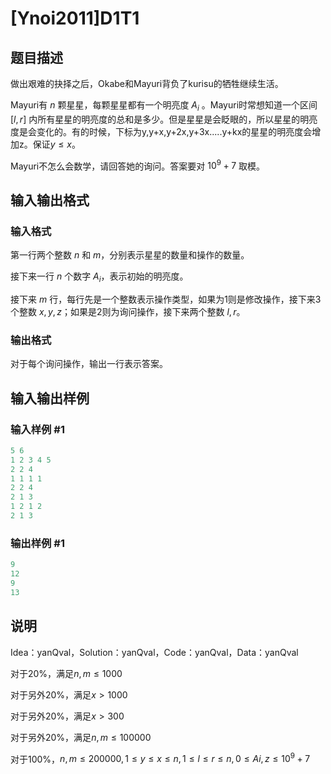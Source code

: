 # [Ynoi2011]D1T1

## 题目描述

做出艰难的抉择之后，Okabe和Mayuri背负了kurisu的牺牲继续生活。

Mayuri有 $n$ 颗星星，每颗星星都有一个明亮度 $A_{i}$ 。Mayuri时常想知道一个区间 $[l,r]$ 内所有星星的明亮度的总和是多少。但是星星是会眨眼的，所以星星的明亮度是会变化的。有的时候，下标为y,y+x,y+2x,y+3x.....y+kx的星星的明亮度会增加z。保证$y\leq x$。

Mayuri不怎么会数学，请回答她的询问。答案要对 $10^{9}+7$ 取模。

## 输入输出格式

### 输入格式

第一行两个整数 $n$ 和 $m$，分别表示星星的数量和操作的数量。

接下来一行 $n$ 个数字 $A_{i}$，表示初始的明亮度。

接下来 $m$ 行，每行先是一个整数表示操作类型，如果为1则是修改操作，接下来3个整数 $x,y,z$；如果是2则为询问操作，接下来两个整数 $l,r$。

### 输出格式

对于每个询问操作，输出一行表示答案。

## 输入输出样例

### 输入样例 #1

```cpp
5 6
1 2 3 4 5
2 2 4
1 1 1 1
2 2 4
2 1 3
1 2 1 2
2 1 3

```
### 输出样例 #1

```cpp
9
12
9
13

```
## 说明

Idea：yanQval，Solution：yanQval，Code：yanQval，Data：yanQval

对于20%，满足$n,m\leq 1000$

对于另外20%，满足$x>1000$

对于另外20%，满足$x>300$

对于另外20%，满足$n,m \leq 100000$

对于100%，$n,m\leq 200000,1\leq y\leq x\leq n,1\leq l\leq r\leq n,0\leq Ai,z \leq 10^{9}+7$

